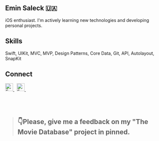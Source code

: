 

## **Emin Saleck** 🇺🇦

iOS enthusiast. I'm actively learning new technologies and developing personal projects.

## **Skills**
<p>
Swift, UIKit, MVC, MVP, Design Patterns, Core Data, Git, API, Autolayout, SnapKit
</p>

## **Connect**
 <a href="https://www.linkedin.com/in/eminsaleck1001/" target="_blank"> 
   <img align="" alt="Emin's LinkedIn" width="25px" src="https://www.vectorlogo.zone/logos/linkedin/linkedin-icon.svg" /> 
 </a> &nbsp;
<a href="mailto:lemin08@gmail.com" target="_blank"> 
   <img align="" alt="Emin's LinkedIn" width="25px" src="https://www.vectorlogo.zone/logos/gmail/gmail-icon.svg" /> 
 </a> &nbsp;
 <br>
<br>
<br>
<br>

> ## **👇Please, give me a feedback on my "The Movie Database" project in pinned.**





